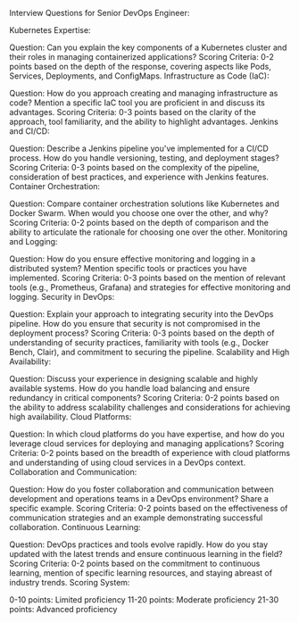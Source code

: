 Interview Questions for Senior DevOps Engineer:

Kubernetes Expertise:

Question: Can you explain the key components of a Kubernetes cluster and their roles in managing containerized applications?
Scoring Criteria: 0-2 points based on the depth of the response, covering aspects like Pods, Services, Deployments, and ConfigMaps.
Infrastructure as Code (IaC):

Question: How do you approach creating and managing infrastructure as code? Mention a specific IaC tool you are proficient in and discuss its advantages.
Scoring Criteria: 0-3 points based on the clarity of the approach, tool familiarity, and the ability to highlight advantages.
Jenkins and CI/CD:

Question: Describe a Jenkins pipeline you've implemented for a CI/CD process. How do you handle versioning, testing, and deployment stages?
Scoring Criteria: 0-3 points based on the complexity of the pipeline, consideration of best practices, and experience with Jenkins features.
Container Orchestration:

Question: Compare container orchestration solutions like Kubernetes and Docker Swarm. When would you choose one over the other, and why?
Scoring Criteria: 0-2 points based on the depth of comparison and the ability to articulate the rationale for choosing one over the other.
Monitoring and Logging:

Question: How do you ensure effective monitoring and logging in a distributed system? Mention specific tools or practices you have implemented.
Scoring Criteria: 0-3 points based on the mention of relevant tools (e.g., Prometheus, Grafana) and strategies for effective monitoring and logging.
Security in DevOps:

Question: Explain your approach to integrating security into the DevOps pipeline. How do you ensure that security is not compromised in the deployment process?
Scoring Criteria: 0-3 points based on the depth of understanding of security practices, familiarity with tools (e.g., Docker Bench, Clair), and commitment to securing the pipeline.
Scalability and High Availability:

Question: Discuss your experience in designing scalable and highly available systems. How do you handle load balancing and ensure redundancy in critical components?
Scoring Criteria: 0-2 points based on the ability to address scalability challenges and considerations for achieving high availability.
Cloud Platforms:

Question: In which cloud platforms do you have expertise, and how do you leverage cloud services for deploying and managing applications?
Scoring Criteria: 0-2 points based on the breadth of experience with cloud platforms and understanding of using cloud services in a DevOps context.
Collaboration and Communication:

Question: How do you foster collaboration and communication between development and operations teams in a DevOps environment? Share a specific example.
Scoring Criteria: 0-2 points based on the effectiveness of communication strategies and an example demonstrating successful collaboration.
Continuous Learning:

Question: DevOps practices and tools evolve rapidly. How do you stay updated with the latest trends and ensure continuous learning in the field?
Scoring Criteria: 0-2 points based on the commitment to continuous learning, mention of specific learning resources, and staying abreast of industry trends.
Scoring System:

0-10 points: Limited proficiency
11-20 points: Moderate proficiency
21-30 points: Advanced proficiency
